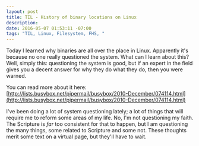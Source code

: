 ```yaml
---
layout: post
title: TIL - History of binary locations on Linux
description: 
date: 2016-05-07 01:53:11 -07:00
tags: "TIL, Linux, Filesystem, FHS, "
---
```


Today I learned why binaries are all over the place in Linux. Apparently it's because no one really questioned the system. What can I learn about this? Well, simply this: questioning the system is good, but if an expert in the field gives you a decent answer for why they do what they do, then you were warned.

You can read more about it here: [http://lists.busybox.net/pipermail/busybox/2010-December/074114.html](http://lists.busybox.net/pipermail/busybox/2010-December/074114.html)

I've been doing a lot of system questioning lately; a lot of things that will require me to reform some areas of my life. No, I'm not questioning my faith. The Scripture is *far* too consistent for that to happen, but I am questioning the many things, some related to Scripture and some not. These thoughts merit some text on a virtual page, but they'll have to wait.